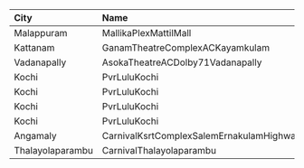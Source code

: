 | City             | Name                                     |  Time | Type        | Price | Capacity | Booked |
| :--------------- | :--------------------------------------- | ----: | :---------- | ----: | -------: | -----: |
| Malappuram       | MallikaPlexMattilMall                    | 10:00 | Executive   |  140₹ |       50 |     17 |
| Kattanam         | GanamTheatreComplexACKayamkulam          | 11:00 | FirstClass  |  140₹ |      202 |    202 |
| Vadanapally      | AsokaTheatreACDolby71Vadanapally         | 12:00 | GoldCircle  |  110₹ |      480 |    336 |
| Kochi            | PvrLuluKochi                             | 13:25 | Classic     |  140₹ |       39 |     19 |
| Kochi            | PvrLuluKochi                             | 13:25 | ClassicPlus |  160₹ |       91 |     46 |
| Kochi            | PvrLuluKochi                             | 13:25 | Prime       |  190₹ |       68 |     34 |
| Kochi            | PvrLuluKochi                             | 13:25 | Recliner    |  350₹ |       10 |      5 |
| Angamaly         | CarnivalKsrtComplexSalemErnakulamHighway | 13:30 | GoldOffline |  130₹ |      203 |    102 |
| Thalayolaparambu | CarnivalThalayolaparambu                 | 16:00 | Gold        |  110₹ |      144 |     72 |